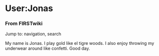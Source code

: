 # User:Jonas

### From FIRSTwiki

Jump to: navigation, search

My name is Jonas. I play gold like el tigre woods. I also enjoy throwing my
underwear around like confetti. Good day.

